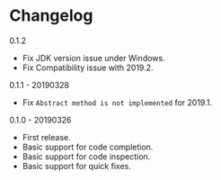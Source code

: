 Changelog
=========

0.1.2
- Fix JDK version issue under Windows.
- Fix Compatibility issue with 2019.2.

0.1.1 - 20190328
- Fix `Abstract method is not implemented` for 2019.1.

0.1.0 - 20190326
- First release.
- Basic support for code completion.
- Basic support for code inspection.
- Basic support for quick fixes.
